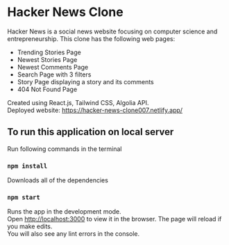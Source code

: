 # Hacker News Clone

Hacker News is a social news website focusing on computer science and entrepreneurship.
This clone has the following web pages:
- Trending Stories Page
- Newest Stories Page
- Newest Comments Page
- Search Page with 3 filters
- Story Page displaying a story and its comments
- 404 Not Found Page

Created using React.js, Tailwind CSS, Algolia API. <br />
Deployed website: https://hacker-news-clone007.netlify.app/


## To run this application on local server

Run following commands in the terminal
### `npm install`
Downloads all of the dependencies

### `npm start`
Runs the app in the development mode.<br />
Open [http://localhost:3000](http://localhost:3000) to view it in the browser.
The page will reload if you make edits.<br />
You will also see any lint errors in the console.
